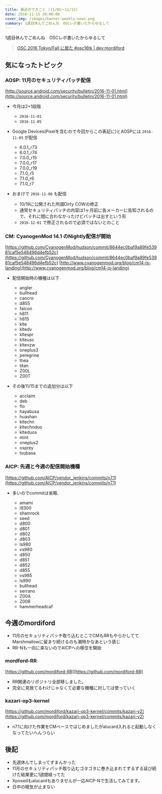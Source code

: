 ```yaml
---
title: 最近のできごと (11/01～11/15)
date: 2016-11-15 20:00:00
cover_img: /images/banner-weekly-news.png
summary: 1週目休んでごめんね　OSCレポ書いたからゆるして
---
```


1週目休んでごめんね　OSCレポ書いたからゆるして

> [OSC 2016 Tokyo/Fall に居た #osc16tk | dev:mordiford](http://dev.maud.io/entry2016/11/07/osc16tk-fall)

<!--more-->

## 気になったトピック

### AOSP: 11月のセキュリティパッチ配信

[http://source.android.com/security/bulletin/2016-11-01.html](http://source.android.com/security/bulletin/2016-11-01.html)

*   今月は2+1段階

    *   `2016-11-01`
    *   `2016-11-05`

*   Google Devices(Pixelを含むので今回からこの表記に)とAOSPには `2016-11-05` が配信

    *   6.0.1_r73
    *   6.0.1_r74
    *   7.0.0_r15
    *   7.0.0_r17
    *   7.0.0_r19
    *   7.1.0_r5
    *   7.1.0_r6
    *   7.1.0_r7

*   おまけで `2016-11-06` も配信

    *   10/19に公開された所謂Dirty COWの修正
    *   通常セキュリティパッチの内容は1ヶ月前に各メーカーに告知されるので、それに間に合わなかったけどパッチは出すという形
    *   `2016-12-01` で修正されるので必須ではないとのこと

### CM: CyanogenMod 14.1 のNightly配信が開始

[https://github.com/CyanogenMod/hudson/commit/8644ec0baf9a89fe53981caf5e548496d4efb52c](https://github.com/CyanogenMod/hudson/commit/8644ec0baf9a89fe53981caf5e548496d4efb52c)
[http://www.cyanogenmod.org/blog/cm14-is-landing](http://www.cyanogenmod.org/blog/cm14-is-landing)

*   配信開始時の機種は以下

    *   angler
    *   bullhead
    *   cancro
    *   d855
    *   falcon
    *   h811
    *   h815
    *   klte
    *   kltedv
    *   kltespr
    *   klteusc
    *   kltevzw
    *   oneplus3
    *   peregrine
    *   thea
    *   titan
    *   Z00L
    *   Z00T

*   その後11/15までの追加分は以下

    *   acclaim
    *   deb
    *   flo
    *   hayabusa
    *   huashan
    *   kltechn
    *   kltechnduo
    *   klteduos
    *   mint
    *   oneplus2
    *   osprey
    *   tsubasa

### AICP: 先週と今週の配信開始機種

[https://github.com/AICP/vendor_jenkins/commits/n7.1](https://github.com/AICP/vendor_jenkins/commits/n7.1)

*   多いのでcommitは省略.

    *   amami
    *   i9300
    *   shamrock
    *   seed
    *   d800
    *   d801
    *   d802
    *   d803
    *   ls980
    *   vs980
    *   d850
    *   d851
    *   d852
    *   d855
    *   vs985
    *   ls990
    *   bullhead
    *   serrano
    *   Z00A
    *   Z008
    *   hammerheadcaf

## 今週のmordiford

*   11月のセキュリティパッチ取り込むとこでCMもRRもやらかしててMarshmallowに留まり続けるのも潮時かなあという感じ
*   RR-Nも一向に来ないのでAICPへの移住を開始

### mordford-RR

[https://github.com/mordiford-RR](https://github.com/mordiford-RR)

*   RR関連のリポジトリ全部移しました。
*   完全に見捨てるわけじゃなくて必要な機種に対しては使っていく

### kazari-op3-kernel

[https://github.com/mordiford/kazari-op3-kernel/commits/kazari-v2](https://github.com/mordiford/kazari-op3-kernel/commits/kazari-v2)

*   n7.1に向けた作業をCMベースではじめましたがalucard入れると起動しなくなってたいへんつらい

## 後記

*   先週休んでしまってすまんかった
*   11月のセキュリティパッチ取り込むゴタゴタに巻き込まれてずるずる延び続けた結果更に1週間経ってた
*   Xposedもalucardもありませんが一応AICP-Nで生活してみてます。
*   日中の眠気が止まない